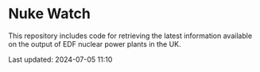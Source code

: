 # Nuke Watch

This repository includes code for retrieving the latest information available on the output of EDF nuclear power plants in the UK.

Last updated: 2024-07-05 11:10